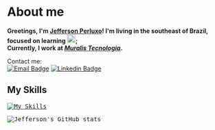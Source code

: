 # About me
**Greetings, I'm [Jefferson Perluxo](https://github.com/JPerluxo)! I'm living in the southeast of Brazil, focused on learning <kbd><a href="https://skillicons.dev"><img src="https://skillicons.dev/icons?i=react" alt="React" height="20" width="20"></a></kbd>;\
Currently, I work at [*Muralis Tecnologia*](https://muralis.com.br/).**

Contact me:\
[![Email Badge](https://img.shields.io/badge/-Gmail-c14438?style=for-the-square&logo=Gmail&logoColor=white&link=mailto:jperluxo@gmail.com?subject=Contato%20pelo%20Github)](mailto:jperluxo@gmail.com?subject=Contato%20pelo%20Github)
[![Linkedin Badge](https://img.shields.io/badge/-LinkedIn-0077B5?style=for-the-square&logo=Linkedin&logoColor=white&link=https://www.linkedin.com/in/jperluxo/)](https://www.linkedin.com/in/jperluxo/)

## My Skills
<kbd><a href="https://skillicons.dev"><img src="https://skillicons.dev/icons?i=html,css,js,react" alt="My Skills"></a></kbd>

<kbd><img src="https://github-readme-stats.vercel.app/api/top-langs?username=JPerluxo&show_icons=true&theme=transparent&hide_border=true&locale=en&layout=compact" alt="Jefferson's GitHub stats"></kbd>
